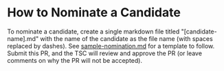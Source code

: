 # How to Nominate a Candidate

To nominate a candidate, create a single markdown file titled "[candidate-name].md" with the name of the candidate as
the file name (with spaces replaced by dashes). See [sample-nomination.md](/elections/nominees/feb-2025-election/sample-nomination.md)
for a template to follow. Submit this PR, and the TSC will review and approve the PR (or leave comments on why the PR
will not be accepted).